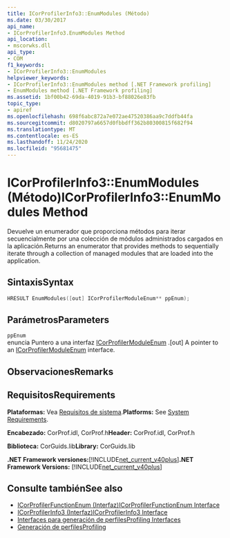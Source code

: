 ```yaml
---
title: ICorProfilerInfo3::EnumModules (Método)
ms.date: 03/30/2017
api_name:
- ICorProfilerInfo3.EnumModules Method
api_location:
- mscorwks.dll
api_type:
- COM
f1_keywords:
- ICorProfilerInfo3::EnumModules
helpviewer_keywords:
- ICorProfilerInfo3::EnumModules method [.NET Framework profiling]
- EnumModules method [.NET Framework profiling]
ms.assetid: 1bf00b42-69da-4019-91b3-bf88026e83fb
topic_type:
- apiref
ms.openlocfilehash: 698f6abc872a7e072ae47520386aa9c7ddfb44fa
ms.sourcegitcommit: d8020797a6657d0fbbdff362b80300815f682f94
ms.translationtype: MT
ms.contentlocale: es-ES
ms.lasthandoff: 11/24/2020
ms.locfileid: "95681475"
---
```

# <a name="icorprofilerinfo3enummodules-method"></a><span data-ttu-id="487a4-102">ICorProfilerInfo3::EnumModules (Método)</span><span class="sxs-lookup"><span data-stu-id="487a4-102">ICorProfilerInfo3::EnumModules Method</span></span>

<span data-ttu-id="487a4-103">Devuelve un enumerador que proporciona métodos para iterar secuencialmente por una colección de módulos administrados cargados en la aplicación.</span><span class="sxs-lookup"><span data-stu-id="487a4-103">Returns an enumerator that provides methods to sequentially iterate through a collection of managed modules that are loaded into the application.</span></span>  
  
## <a name="syntax"></a><span data-ttu-id="487a4-104">Sintaxis</span><span class="sxs-lookup"><span data-stu-id="487a4-104">Syntax</span></span>  
  
```cpp  
HRESULT EnumModules([out] ICorProfilerModuleEnum** ppEnum);  
```  
  
## <a name="parameters"></a><span data-ttu-id="487a4-105">Parámetros</span><span class="sxs-lookup"><span data-stu-id="487a4-105">Parameters</span></span>  

 `ppEnum`  
 <span data-ttu-id="487a4-106">enuncia Puntero a una interfaz [ICorProfilerModuleEnum](icorprofilermoduleenum-interface.md) .</span><span class="sxs-lookup"><span data-stu-id="487a4-106">[out] A pointer to an [ICorProfilerModuleEnum](icorprofilermoduleenum-interface.md) interface.</span></span>  
  
## <a name="remarks"></a><span data-ttu-id="487a4-107">Observaciones</span><span class="sxs-lookup"><span data-stu-id="487a4-107">Remarks</span></span>  
  
## <a name="requirements"></a><span data-ttu-id="487a4-108">Requisitos</span><span class="sxs-lookup"><span data-stu-id="487a4-108">Requirements</span></span>  

 <span data-ttu-id="487a4-109">**Plataformas:** Vea [Requisitos de sistema](../../get-started/system-requirements.md).</span><span class="sxs-lookup"><span data-stu-id="487a4-109">**Platforms:** See [System Requirements](../../get-started/system-requirements.md).</span></span>  
  
 <span data-ttu-id="487a4-110">**Encabezado:** CorProf.idl, CorProf.h</span><span class="sxs-lookup"><span data-stu-id="487a4-110">**Header:** CorProf.idl, CorProf.h</span></span>  
  
 <span data-ttu-id="487a4-111">**Biblioteca:** CorGuids.lib</span><span class="sxs-lookup"><span data-stu-id="487a4-111">**Library:** CorGuids.lib</span></span>  
  
 <span data-ttu-id="487a4-112">**.NET Framework versiones:**[!INCLUDE[net_current_v40plus](../../../../includes/net-current-v40plus-md.md)]</span><span class="sxs-lookup"><span data-stu-id="487a4-112">**.NET Framework Versions:** [!INCLUDE[net_current_v40plus](../../../../includes/net-current-v40plus-md.md)]</span></span>  
  
## <a name="see-also"></a><span data-ttu-id="487a4-113">Consulte también</span><span class="sxs-lookup"><span data-stu-id="487a4-113">See also</span></span>

- [<span data-ttu-id="487a4-114">ICorProfilerFunctionEnum (Interfaz)</span><span class="sxs-lookup"><span data-stu-id="487a4-114">ICorProfilerFunctionEnum Interface</span></span>](icorprofilerfunctionenum-interface.md)
- [<span data-ttu-id="487a4-115">ICorProfilerInfo3 (Interfaz)</span><span class="sxs-lookup"><span data-stu-id="487a4-115">ICorProfilerInfo3 Interface</span></span>](icorprofilerinfo3-interface.md)
- [<span data-ttu-id="487a4-116">Interfaces para generación de perfiles</span><span class="sxs-lookup"><span data-stu-id="487a4-116">Profiling Interfaces</span></span>](profiling-interfaces.md)
- [<span data-ttu-id="487a4-117">Generación de perfiles</span><span class="sxs-lookup"><span data-stu-id="487a4-117">Profiling</span></span>](index.md)
